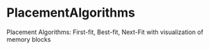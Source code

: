 # PlacementAlgorithms
Placement Algorithms: First-fit, Best-fit, Next-Fit with visualization of memory blocks
